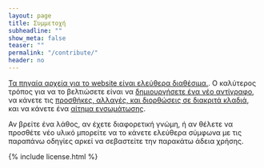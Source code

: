 ```yaml
---
layout: page
title: Συμμετοχή
subheadline: ""
show_meta: false
teaser: ""
permalink: "/contribute/"
header: no
---
```


[Τα πηγαία αρχεία για το website είναι ελεύθερα διαθέσιμα.](https://github.com/pibook/pibookgr). Ο καλύτερος τρόπος για να το βελτιώσετε είναι να [δημιουργήσετε ένα νέο αντίγραφο](https://guides.github.com/activities/forking/), να κάνετε τις [προσθήκες, αλλαγές, και διορθώσεις σε διακριτά κλαδιά](https://guides.github.com/introduction/flow/), και να κάνετε ένα [αίτημα ενσωμάτωσης](https://guides.github.com/activities/hello-world/#pr).



Αν βρείτε ένα λάθος, αν έχετε διαφορετική γνώμη, ή αν θέλετε να προσθέτε νέο υλικό μπορείτε να το κάνετε ελεύθερα σύμφωνα με τις παραπάνω οδηγίες αρκεί να σεβαστείτε την παρακάτω άδεια χρήσης.

{% include license.html %}
